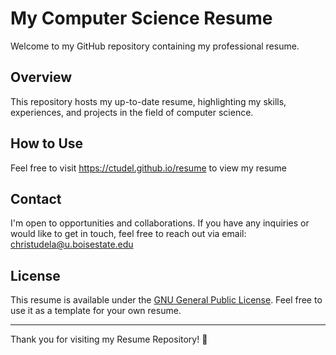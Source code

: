 # My Computer Science Resume

Welcome to my GitHub repository containing my professional resume.

## Overview

This repository hosts my up-to-date resume, highlighting my skills, experiences, and projects in the field of computer science.

## How to Use

Feel free to visit https://ctudel.github.io/resume to view my resume

## Contact

I'm open to opportunities and collaborations. If you have any inquiries or would like to get in touch, feel free to reach out via email: christudela@u.boisestate.edu

## License

This resume is available under the [GNU General Public License](LICENSE). Feel free to use it as a template for your own resume.

---

Thank you for visiting my Resume Repository! 🚀

